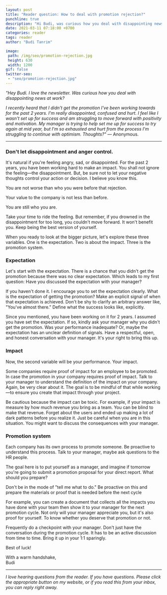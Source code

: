 ```yaml
---
layout: post
title: "Reader question: How to deal with promotion rejection?"
punchline: true
description: "Hi Budi, was curious how you deal with disappointing news at work?"
date: 2021-03-11 07:18:00 +0700
categories: reader
tags: reader
author: "Budi Tanrim"

image:
 path: /img/seo/promotion-rejection.jpg
 height: 630
 width: 1200
gif: false
twitter-seo: 
 - "seo/promotion-rejection.jpg"
---
```


*"Hey Budi. I love the newsletter. Was curious how you deal with disappointing news at work?*

*I recently heard that I didn't get the promotion I've been working towards for the past 2 years. I'm really disappointed, confused and hurt. I feel like I wasn't set up for success and am struggling to move forward with positivity and motivation. My manager is trying to help set me up for success to try again at mid year, but I'm so exhausted and hurt from the process I'm struggling to continue with optimism. Thoughts?"* — Anonymous.

---

### Don't let disappointment and anger control.
It's natural if you're feeling angry, sad, or disappointed. For the past 2 years, you have been working hard to make an impact. You shall not ignore the feeling—the disappointment. But, be sure not to let your negative thoughts control your action or decision. I believe you know this.

You are not worse than who you were before that rejection.

Your value to the company is not less than before.

You are still who you are.

Take your time to ride the feeling. But remember, if you drowned in the disappointment for too long, you couldn't move forward. It won't benefit you. Keep being the best version of yourself. 

When you ready to look at the bigger picture, let's explore these three variables. One is the expectation. Two is about the impact. Three is the promotion system.

### Expectation
Let's start with the expectation. There is a chance that you didn't get the promotion because there was no clear expectation. Which leads to my first question: Have you discussed the expectation with your manager?

If you haven't done it. I encourage you to set the expectation clearly. What is the expectation of getting the promotion? Make an explicit signal of when that expectation is achieved. Don't be shy to clarify an arbitrary answer like, "You've almost there." Define what the success looks like, explicitly.

Since you mentioned, you have been working on it for 2 years. I assumed you have set the expectation. If so, kindly ask your manager why you didn't get the promotion. Was your performance inadequate? Or, maybe the expectation has an unclear definition of signals. Have a respectful, open, and honest conversation with your manager. It's your right to bring this up.

### Impact
Now, the second variable will be your performance. Your impact. 

Some companies require proof of impact for an employee to be promoted. In case the promotion in your company requires proof of impact. Talk to your manager to understand the definition of the impact on your company. Again, be very clear about it. The goal is to be mindful of that while working—to ensure you create that impact through your project.

Be cautious because the impact can be toxic. For example, if your impact is measure by how much revenue you bring as a team. You can be blind to make that revenue. Forget about the users and ended up making a lot of dark patterns before you realize it. Just be careful when you are in this situation. You might want to discuss the consequences with your manager.

### Promotion system
Each company has its own process to promote someone. Be proactive to understand this process. Talk to your manager, maybe ask questions to the HR people. 

The goal here is to put yourself as a manager, and imagine if tomorrow you're going to submit a promotion proposal for your direct report. What should you prepare? 

Don't be in the mode of "tell me what to do." Be proactive on this and prepare the materials or proof that is needed before the next cycle

For example, you can create a document that collects all the impacts you have done with your team then show it to your manager for the next promotion cycle. Not only will your manager appreciate you, but it's also proof for yourself. To know whether you deserve that promotion or not.

Frequently do a checkpoint with your manager. Don't just have the conversation during the promotion cycle. It has to be an active discussion from time to time. Bring it up in your 1:1 sparingly.

Best of luck! 

With a warm handshake,<br/> Budi

---
*I love hearing questions from the reader. If you have questions. Please click the appropriate button on my website, or if you read this from your inbox, you can reply right away.*

